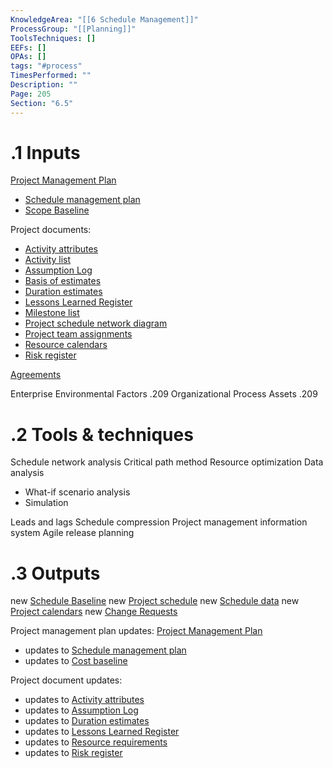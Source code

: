 ```yaml
---
KnowledgeArea: "[[6 Schedule Management]]"
ProcessGroup: "[[Planning]]"
ToolsTechniques: []
EEFs: []
OPAs: []
tags: "#process"
TimesPerformed: ""
Description: ""
Page: 205
Section: "6.5"
---
```

# .1 Inputs

[Project Management Plan](Project%20Management%20Plan.md)
* [Schedule management plan](Schedule%20management%20plan.md)
* [Scope Baseline](Scope%20Baseline.md)

Project documents:
* [Activity attributes](Activity%20attributes.md)
* [Activity list](Activity%20list.md)
* [Assumption Log](Assumption%20Log.md)
* [Basis of estimates](Basis%20of%20estimates.md)
* [Duration estimates](Duration%20estimates.md)
* [Lessons Learned Register](Lessons%20Learned%20Register.md)
* [Milestone list](Milestone%20list.md)
* [Project schedule network diagram](Project%20schedule%20network%20diagram.md)
* [Project team assignments](Project%20team%20assignments.md)
* [Resource calendars](Resource%20calendars.md)
* [Risk register](Risk%20register.md)

[Agreements](Agreements.md)

Enterprise Environmental Factors .209
Organizational Process Assets .209

# .2 Tools & techniques
Schedule network analysis
Critical path method
Resource optimization
Data analysis
* What-if scenario analysis
* Simulation

Leads and lags
Schedule compression
Project management information system
Agile release planning

# .3 Outputs
new [Schedule Baseline](Schedule%20Baseline.md)
new [Project schedule](Project%20schedule.md)
new [Schedule data](Schedule%20data.md)
new [Project calendars](Project%20calendars.md)
new [Change Requests](Change%20Requests.md)

Project management plan updates: [Project Management Plan](Project%20Management%20Plan.md)
* updates to [Schedule management plan](Schedule%20management%20plan.md)
* updates to [Cost baseline](Cost%20baseline.md)

Project document updates:
* updates to [Activity attributes](Activity%20attributes.md)
* updates to [Assumption Log](Assumption%20Log.md)
* updates to [Duration estimates](Duration%20estimates.md)
* updates to [Lessons Learned Register](Lessons%20Learned%20Register.md)
* updates to [Resource requirements](Resource%20requirements.md)
* updates to [Risk register](Risk%20register.md)



